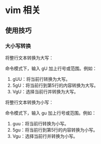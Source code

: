 # vim 相关
## 使用技巧
### 大小写转换
将整行文本转换为大写：

命令模式下，输入 gU 加上行号或范围。例如：
1. gUU：将当前行转换为大写。
2. 5gU：将当前行到第5行的内容转换为大写。
3. VgU：选择当前行并转换为大写。

将整行文本转换为小写：

命令模式下，输入 gu 加上行号或范围。例如：
1. guu：将当前行转换为小写。
2. 5gu：将当前行到第5行的内容转换为小写。
3. Vgu：选择当前行并转换为小写。